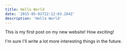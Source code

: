 ```yaml
---
title: Hello World
date: '2015-05-01T22:12:03.284Z'
description: 'Hello World'
---
```


This is my first post on my new website! How exciting!

I'm sure I'll write a lot more interesting things in the future.
